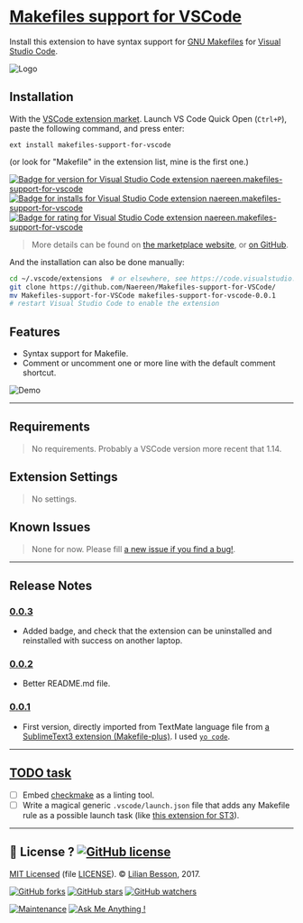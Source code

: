 # [Makefiles support for VSCode](https://marketplace.visualstudio.com/items?itemName=naereen.makefiles-support-for-vscode)

Install this extension to have syntax support for [GNU Makefiles](https://www.gnu.org/software/make/manual/make.html) for [Visual Studio Code](https://code.visualstudio.com/).

![Logo](https://github.com/Naereen/Makefiles-support-for-VSCode/raw/master/images/naereen.makefiles-support-for-vscode.small.png)

## Installation

With the [VSCode extension market](https://marketplace.visualstudio.com/). Launch VS Code Quick Open (`Ctrl+P`), paste the following command, and press enter:

```
ext install makefiles-support-for-vscode
```

(or look for "Makefile" in the extension list, mine is the first one.)

[![Badge for version for Visual Studio Code extension naereen.makefiles-support-for-vscode](https://vsmarketplacebadge.apphb.com/version/naereen.makefiles-support-for-vscode.svg)](https://marketplace.visualstudio.com/items?itemName=naereen.makefiles-support-for-vscode)
[![Badge for installs for Visual Studio Code extension naereen.makefiles-support-for-vscode](https://vsmarketplacebadge.apphb.com/installs/naereen.makefiles-support-for-vscode.svg)](https://marketplace.visualstudio.com/items?itemName=naereen.makefiles-support-for-vscode)
[![Badge for rating for Visual Studio Code extension naereen.makefiles-support-for-vscode](https://vsmarketplacebadge.apphb.com/rating/naereen.makefiles-support-for-vscode.svg)](https://marketplace.visualstudio.com/items?itemName=naereen.makefiles-support-for-vscode)

> More details can be found on [the marketplace website](https://marketplace.visualstudio.com/items?itemName=naereen.makefiles-support-for-vscode#overview), or [on GitHub](https://github.com/Naereen/Makefiles-support-for-VSCode).

And the installation can also be done manually:

```bash
cd ~/.vscode/extensions  # or elsewhere, see https://code.visualstudio.com/docs/extensions/yocode#_your-extensions-folder
git clone https://github.com/Naereen/Makefiles-support-for-VSCode/
mv Makefiles-support-for-VSCode makefiles-support-for-vscode-0.0.1
# restart Visual Studio Code to enable the extension
```

## Features

- Syntax support for Makefile.
- Comment or uncomment one or more line with the default comment shortcut.

![Demo](https://github.com/Naereen/Makefiles-support-for-VSCode/raw/master/images/demo1.gif)

----

## Requirements

> No requirements. Probably a VSCode version more recent that 1.14.

## Extension Settings

> No settings.

## Known Issues

> None for now. Please fill [a new issue if you find a bug!](https://github.com/Naereen/Makefiles-support-for-VSCode/issues/new).

----

## Release Notes

### [0.0.3](https://marketplace.visualstudio.com/items?itemName=naereen.makefiles-support-for-vscode)
- Added badge, and check that the extension can be uninstalled and reinstalled with success on another laptop.

### [0.0.2](https://marketplace.visualstudio.com/items?itemName=naereen.makefiles-support-for-vscode)
- Better README.md file.

### [0.0.1](https://marketplace.visualstudio.com/items?itemName=naereen.makefiles-support-for-vscode)
- First version, directly imported from TextMate language file from [a SublimeText3 extension (Makefile-plus)](https://github.com/Altomare/sublime-makefile-plus). I used [`yo code`](https://code.visualstudio.com/docs/extensions/yocode).

----

## [TODO task](https://github.com/Naereen/Makefiles-support-for-VSCode/labels/enhancement)
- [ ] Embed [checkmake](https://github.com/mrtazz/checkmake) as a linting tool.
- [ ] Write a magical generic `.vscode/launch.json` file that adds any Makefile rule as a possible launch task (like [this extension for ST3](https://packagecontrol.io/packages/MakeCommands)).

----

## :scroll: License ? [![GitHub license](https://img.shields.io/github/license/Naereen/badges.svg)](https://github.com/Naereen/Makefiles-support-for-VSCode/blob/master/LICENSE)
[MIT Licensed](https://lbesson.mit-license.org/) (file [LICENSE](https://github.com/Naereen/Makefiles-support-for-VSCode/blob/master/LICENSE)).
© [Lilian Besson](https://GitHub.com/Naereen), 2017.

[![GitHub forks](https://img.shields.io/github/forks/Naereen/Makefiles-support-for-VSCode.svg?style=social&label=Fork&maxAge=2592000)](https://GitHub.com/Naereen/Makefiles-support-for-VSCode/network/) [![GitHub stars](https://img.shields.io/github/stars/Naereen/Makefiles-support-for-VSCode.svg?style=social&label=Star&maxAge=2592000)](https://GitHub.com/Naereen/Makefiles-support-for-VSCode/stargazers/) [![GitHub watchers](https://img.shields.io/github/watchers/Naereen/Makefiles-support-for-VSCode.svg?style=social&label=Watch&maxAge=2592000)](https://GitHub.com/Naereen/Makefiles-support-for-VSCode/watchers/)

[![Maintenance](https://img.shields.io/badge/Maintained%3F-yes-green.svg)](https://GitHub.com/Naereen/Makefiles-support-for-VSCode/graphs/commit-activity)
[![Ask Me Anything !](https://img.shields.io/badge/Ask%20me-anything-1abc9c.svg)](https://GitHub.com/Naereen/ama)
